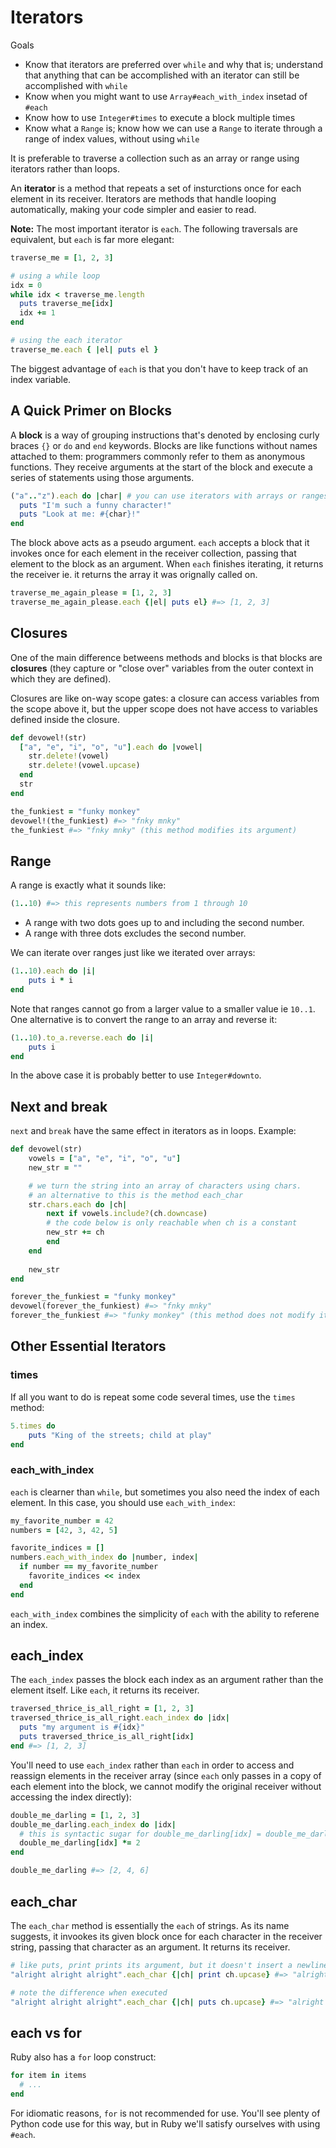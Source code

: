 # Iterators

Goals

* Know that iterators are preferred over `while` and why that is; understand that anything that can be accomplished with an iterator can still be accomplished with `while`
* Know when you might want to use `Array#each_with_index` insetad of `#each`
* Know how to use `Integer#times` to execute a block multiple times
* Know what a `Range` is; know how we can use a `Range` to iterate through a range of index values, without using `while`

It is preferable to traverse a collection such as an array or range using iterators rather than loops. 

An **iterator** is a method that repeats a set of insturctions once for each element in its receiver. Iterators are methods that handle looping automatically, making your code simpler and easier to read.

**Note:** The most important iterator is `each`. The following traversals are equivalent, but `each` is far more elegant:

```ruby
traverse_me = [1, 2, 3]

# using a while loop
idx = 0
while idx < traverse_me.length
  puts traverse_me[idx]
  idx += 1
end

# using the each iterator
traverse_me.each { |el| puts el }
```

The biggest advantage of `each` is that you don't have to keep track of an index variable.


## A Quick Primer on Blocks

A **block** is a way of grouping instructions that's denoted by enclosing curly braces `{}` or `do` and `end` keywords. Blocks are like functions without names attached to them: programmers commonly refer to them as anonymous functions. They receive arguments at the start of the block and execute a series of statements using those arguments.

```ruby
("a".."z").each do |char| # you can use iterators with arrays or ranges
  puts "I'm such a funny character!"
  puts "Look at me: #{char}!"
end
```

The block above acts as a pseudo argument. `each` accepts a block that it invokes once for each element in the receiver collection, passing that element to the block as an argument. When `each` finishes iterating, it returns the receiver ie. it returns the array it was orignally called on.

```ruby
traverse_me_again_please = [1, 2, 3]
traverse_me_again_please.each {|el| puts el} #=> [1, 2, 3]
```

## Closures 

One of the main difference betweens methods and blocks is that blocks are **closures** (they capture or "close over" variables from the outer context in which they are defined).

Closures are like on-way scope gates: a closure can access variables from the scope above it, but the upper scope does not have access to variables defined inside the closure. 

```ruby
def devowel!(str)
  ["a", "e", "i", "o", "u"].each do |vowel|
    str.delete!(vowel)
    str.delete!(vowel.upcase)
  end
  str
end

the_funkiest = "funky monkey"
devowel!(the_funkiest) #=> "fnky mnky"
the_funkiest #=> "fnky mnky" (this method modifies its argument)
```

## Range

A range is exactly what it sounds like:

```ruby
(1..10) #=> this represents numbers from 1 through 10
```

* A range with two dots goes up to and including the second number.
* A range with three dots excludes the second number.

We can iterate over ranges just like we iterated over arrays:

```ruby
(1..10).each do |i|
    puts i * i
end
```

Note that ranges cannot go from a larger value to a smaller value ie `10..1`. One alternative is to convert the range to an array and reverse it:

```ruby
(1..10).to_a.reverse.each do |i|
    puts i
end 
```
In the above case it is probably better to use `Integer#downto`.

## Next and break

`next` and `break` have the same effect in iterators as in loops. Example: 

```ruby
def devowel(str)
    vowels = ["a", "e", "i", "o", "u"]
    new_str = ""

    # we turn the string into an array of characters using chars.
    # an alternative to this is the method each_char
    str.chars.each do |ch|
        next if vowels.include?(ch.downcase)
        # the code below is only reachable when ch is a constant
        new_str += ch 
        end 
    end
    
    new_str
end 

forever_the_funkiest = "funky monkey"
devowel(forever_the_funkiest) #=> "fnky mnky"
forever_the_funkiest #=> "funky monkey" (this method does not modify its argument)
``` 

## Other Essential Iterators

### times

If all you want to do is repeat some code several times, use the `times` method:

```ruby
5.times do
    puts "King of the streets; child at play"
end
```

### each_with_index

`each` is clearner than `while`, but sometimes you also need the index of each element. In this case, you should use `each_with_index`:

```ruby
my_favorite_number = 42
numbers = [42, 3, 42, 5]

favorite_indices = []
numbers.each_with_index do |number, index|
  if number == my_favorite_number
    favorite_indices << index
  end
end
```

`each_with_index` combines the simplicity of `each` with the ability to referene an index.

## each_index 

The `each_index` passes the block each index as an argument rather than the element itself. Like `each`, it returns its receiver.

```ruby
traversed_thrice_is_all_right = [1, 2, 3]
traversed_thrice_is_all_right.each_index do |idx|
  puts "my argument is #{idx}"
  puts traversed_thrice_is_all_right[idx]
end #=> [1, 2, 3]
```

You'll need to use `each_index` rather than `each` in order to access and reassign elements in the receiver array (since `each` only passes in a copy of each element into the block, we cannot modify the original receiver without accessing the index directly):

```ruby
double_me_darling = [1, 2, 3]
double_me_darling.each_index do |idx|
  # this is syntactic sugar for double_me_darling[idx] = double_me_darling[idx] * 2
  double_me_darling[idx] *= 2
end

double_me_darling #=> [2, 4, 6]
```

## each_char

The `each_char` method is essentially the `each` of strings. As its name suggests, it invookes its given block once for each character in the receiver string, passing that character as an argument. It returns its receiver.

```ruby
# like puts, print prints its argument, but it doesn't insert a newline after printing
"alright alright alright".each_char {|ch| print ch.upcase} #=> "alright alright alright"

# note the difference when executed
"alright alright alright".each_char {|ch| puts ch.upcase} #=> "alright alright alright"
```

## each vs for

Ruby also has a `for` loop construct:

```ruby
for item in items
  # ...
end
```

For idiomatic reasons, `for` is not recommended for use. You'll see plenty of Python code use for this way, but in Ruby we'll satisfy ourselves with using `#each`.

